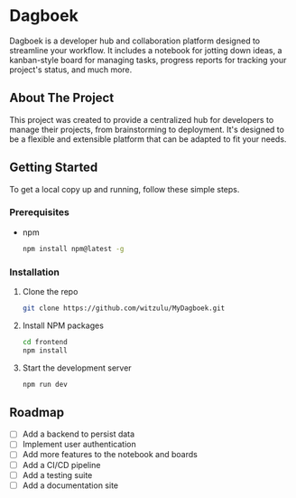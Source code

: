 # Dagboek

Dagboek is a developer hub and collaboration platform designed to streamline your workflow. It includes a notebook for jotting down ideas, a kanban-style board for managing tasks, progress reports for tracking your project's status, and much more.

## About The Project

This project was created to provide a centralized hub for developers to manage their projects, from brainstorming to deployment. It's designed to be a flexible and extensible platform that can be adapted to fit your needs.

## Getting Started

To get a local copy up and running, follow these simple steps.

### Prerequisites

* npm
  ```sh
  npm install npm@latest -g
  ```

### Installation

1. Clone the repo
   ```sh
   git clone https://github.com/witzulu/MyDagboek.git
   ```
2. Install NPM packages
   ```sh
   cd frontend
   npm install
   ```
3. Start the development server
    ```sh
    npm run dev
    ```

## Roadmap

- [ ] Add a backend to persist data
- [ ] Implement user authentication
- [ ] Add more features to the notebook and boards
- [ ] Add a CI/CD pipeline
- [ ] Add a testing suite
- [ ] Add a documentation site
